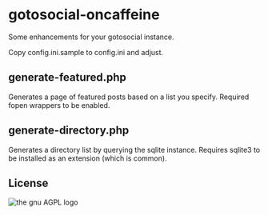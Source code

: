# gotosocial-oncaffeine

Some enhancements for your gotosocial instance.

Copy config.ini.sample to config.ini and adjust.

## generate-featured.php

Generates a page of featured posts based on a list you specify.
Required fopen wrappers to be enabled.

## generate-directory.php

Generates a directory list by querying the sqlite instance.
Requires sqlite3 to be installed as an extension (which is common).

## License

![the gnu AGPL logo](https://www.gnu.org/graphics/agplv3-155x51.png)
